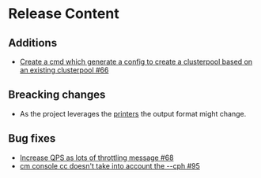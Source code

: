 [comment]: # ( Copyright Contributors to the Open Cluster Management project )
# Release Content
## Additions

- [Create a cmd which generate a config to create a clusterpool based on an existing clusterpool #66](https://github.com/open-cluster-management/cm-cli/issues/66)

## Breacking changes

- As the project leverages the [printers](https://github.com/kubernetes/cli-runtime/blob/master/pkg/printers/interface.go) the output format might change. 
## Bug fixes

- [Increase QPS as lots of throttling message #68](https://github.com/open-cluster-management/cm-cli/issues/68)
- [cm console cc doesn't take into account the --cph #95](https://github.com/open-cluster-management/cm-cli/issues/95)